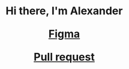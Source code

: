 <h1 align="center">Hi there, I'm Alexander

[Figma](https://disk.yandex.ru/d/0dvlriJ7QIIbgQ)

[Pull request](https://github.com/Siqalexx/movies-explorer-frontend/pull/2)
